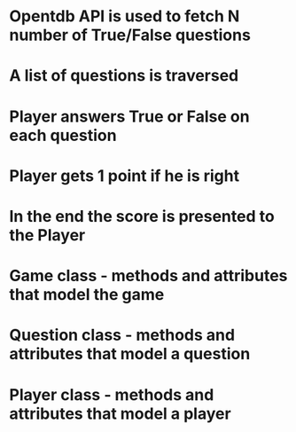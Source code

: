 # Opentdb API is used to fetch N number of True/False questions
# A list of questions is traversed
# Player answers True or False on each question
# Player gets 1 point if he is right
# In the end the score is presented to the Player

# Game class - methods and attributes that model the game
# Question class - methods and attributes that model a question
# Player class - methods and attributes that model a player
